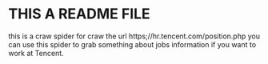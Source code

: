 # THIS A README FILE
this is a craw spider for craw the url https;//hr.tencent.com/position.php
you can use this spider to grab something about jobs information if you want to work at Tencent.
